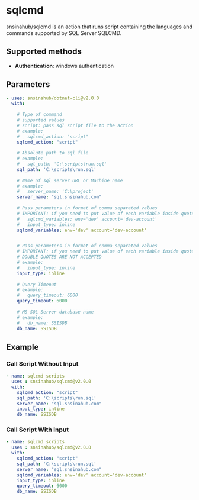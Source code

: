 # sqlcmd

snsinahub/sqlcmd is an action that runs script containing the languages and commands supported by SQL Server SQLCMD.

## Supported methods
- **Authentication**: windows authentication

## Parameters
```YAML
- uses: snsinahub/dotnet-cli@v2.0.0
  with:   
    
    # Type of command
    # supported values
    # script: pass sql script file to the action
    # example:
    #   sqlcmd_action: "script"
    sqlcmd_action: "script"
    
    # Absolute path to sql file
    # example:
    #   sql_path: 'C:\scripts\run.sql'
    sql_path: 'C:\scripts\run.sql' 
    
    # Name of sql server URL or Machine name
    # example:
    #   server_name: 'C:\project'
    server_name: "sql.snsinahub.com"
    
    # Pass parameters in format of comma separated values
    # IMPORTANT: if you need to put value of each variable inside quotes please follow      #   
    #   sqlcmd_variables: env='dev' account='dev-account'
    #   input_type: inline
    sqlcmd_variables: env='dev' account='dev-account'


    # Pass parameters in format of comma separated values
    # IMPORTANT: if you need to put value of each variable inside quotes USE SINGLE QUOTES ONLY 
    # DOUBLE QUOTES ARE NOT ACCEPTED
    # example:
    #   input_type: inline
    input_type: inline
    
    # Query Timeout
    # example:
    #   query_timeout: 6000
    query_timeout: 6000
    
    # MS SQL Server database name
    # example:
    #   db_name: SSISDB
    db_name: SSISDB
```

## Example

### Call Script Without Input
```YAML
- name: sqlcmd scripts
  uses : snsinahub/sqlcmd@v2.0.0
  with:
    sqlcmd_action: "script"
    sql_path: 'C:\scripts\run.sql' 
    server_name: "sql.snsinahub.com"    
    input_type: inline    
    db_name: SSISDB
```

### Call Script With Input
```YAML
- name: sqlcmd scripts
  uses : snsinahub/sqlcmd@v2.0.0
  with:
    sqlcmd_action: "script"
    sql_path: 'C:\scripts\run.sql' 
    server_name: "sql.snsinahub.com"
    sqlcmd_variables: env='dev' account='dev-account'
    input_type: inline
    query_timeout: 6000
    db_name: SSISDB
```
